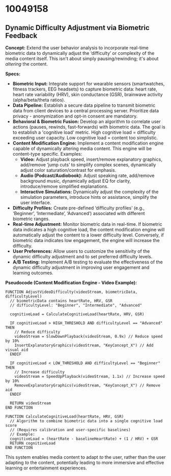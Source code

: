 # 10049158

## Dynamic Difficulty Adjustment via Biometric Feedback

**Concept:** Extend the user behavior analysis to incorporate real-time biometric data to dynamically adjust the ‘difficulty’ or complexity of the media content itself. This isn't about simply pausing/rewinding; it's about *altering* the content.

**Specs:**

*   **Biometric Input:** Integrate support for wearable sensors (smartwatches, fitness trackers, EEG headsets) to capture biometric data: heart rate, heart rate variability (HRV), skin conductance (GSR), brainwave activity (alpha/beta/theta ratios).
*   **Data Pipeline:**  Establish a secure data pipeline to transmit biometric data from client devices to a central processing server. Prioritize data privacy - anonymization and opt-in consent are mandatory.
*   **Behavioral & Biometric Fusion:** Develop an algorithm to correlate user actions (pauses, rewinds, fast-forwards) with biometric data.  The goal is to establish a 'cognitive load' metric.  High cognitive load = difficulty exceeding user capacity. Low cognitive load = content too simplistic.
*   **Content Modification Engine:** Implement a content modification engine capable of dynamically altering media content. This engine will be content-type specific. Examples:
    *   **Video:** Adjust playback speed, insert/remove explanatory graphics, add/remove ‘jump cuts’ to simplify complex scenes, dynamically adjust color saturation/contrast for emphasis.
    *   **Audio (Podcast/Audiobook):** Adjust speaking rate, add/remove background music, dynamically adjust EQ for clarity, introduce/remove simplified explanations.
    *   **Interactive Simulations:** Dynamically adjust the complexity of the simulation parameters, introduce hints or assistance, simplify the user interface.
*   **Difficulty Profiles:**  Create pre-defined ‘difficulty profiles’ (e.g., ‘Beginner’, ‘Intermediate’, ‘Advanced’) associated with different biometric ranges.
*   **Real-time Adjustment:**  Monitor biometric data in real-time. If biometric data indicates a high cognitive load, the content modification engine will automatically adjust the content to a lower difficulty level. Conversely, if biometric data indicates low engagement, the engine will increase the difficulty.
*   **User Preferences:** Allow users to customize the sensitivity of the dynamic difficulty adjustment and to set preferred difficulty levels.
*   **A/B Testing:**  Implement A/B testing to evaluate the effectiveness of the dynamic difficulty adjustment in improving user engagement and learning outcomes.

**Pseudocode (Content Modification Engine - Video Example):**

```
FUNCTION AdjustVideoDifficulty(videoStream, biometricData, difficultyLevel)
  // biometricData contains heartRate, HRV, GSR
  // difficultyLevel: "Beginner", "Intermediate", "Advanced"

  cognitiveLoad = CalculateCognitiveLoad(heartRate, HRV, GSR)

  IF cognitiveLoad > HIGH_THRESHOLD AND difficultyLevel == "Advanced" THEN
    // Reduce difficulty
    videoStream = SlowDownPlayback(videoStream, 0.9x) // Reduce speed by 10%
    InsertExplanatoryGraphics(videoStream, "KeyConcept_X") // Add visual aid
  ENDIF

  IF cognitiveLoad < LOW_THRESHOLD AND difficultyLevel == "Beginner" THEN
    // Increase difficulty
    videoStream = SpeedUpPlayback(videoStream, 1.1x) // Increase speed by 10%
    RemoveExplanatoryGraphics(videoStream, "KeyConcept_X") // Remove aid
  ENDIF

  RETURN videoStream
END FUNCTION

FUNCTION CalculateCognitiveLoad(heartRate, HRV, GSR)
  // Algorithm to combine biometric data into a single cognitive load score
  // (Requires calibration and user-specific baselines)
  // Example:
  cognitiveLoad = (heartRate - baselineHeartRate) + (1 / HRV) + GSR
  RETURN cognitiveLoad
END FUNCTION
```

This system enables media content to adapt *to* the user, rather than the user adapting *to* the content, potentially leading to more immersive and effective learning or entertainment experiences.